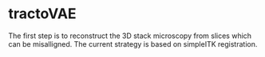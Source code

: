 # tractoVAE


The first step is to reconstruct the 3D stack microscopy from slices which can be misalligned. The current strategy is based on simpleITK registration. 
